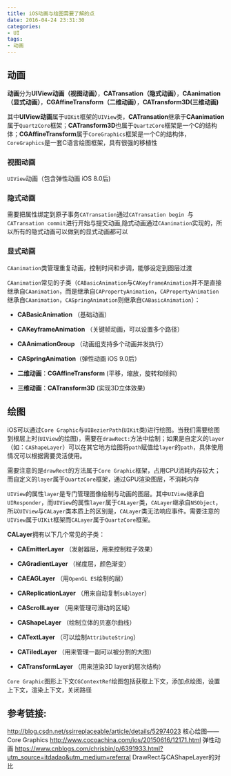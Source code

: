 ```yaml
---
title: iOS动画与绘图需要了解的点
date: 2016-04-24 23:31:30
categories:
- UI
tags:
- 动画
---
```


## 动画

**动画**分为**UIView动画（视图动画）**，**CATransation（隐式动画）**，**CAanimation（显式动画）**，**CGAffineTransform（二维动画）**，**CATransform3D(三维动画)**

其中**UIView动画**属于`UIKit`框架的`UIView`类，**CATransation**继承于**CAanimation**属于`QuartzCore`框架；**CATransform3D**也属于`QuartzCore`框架是一个C的结构体；**CGAffineTransform**属于`CoreGraphics`框架是一个C的结构体，`CoreGraphics`是一套C语言绘图框架，具有很强的移植性

### 视图动画
`UIView`动画（包含弹性动画 iOS 8.0后)

### 隐式动画
需要把属性绑定到原子事务`CATransation`通过`CATransation begin `与`CATransation commit`进行开始与提交动画,隐式动画通过`CAanimation`实现的，所以所有的隐式动画可以做到的显式动画都可以

### 显式动画
`CAanimation`类管理重复动画，控制时间和步调，能够设定到图层过渡

`CAanimation`常见的子类（`CABasicAnimation`与`CAKeyframeAnimation`并不是直接继承自`CAanimation`，而是继承自`CAPropertyAnimation`，`CAPropertyAnimation`继承自`CAanimation`，`CASpringAnimation`则继承自`CABasicAnimation`）：

* **CABasicAnimation** （基础动画）

* **CAKeyframeAnimation** （关键帧动画，可以设置多个路径）
* **CAAnimationGroup** （动画组支持多个动画并发执行）
* **CASpringAnimation**（弹性动画 iOS 9.0后）

* **二维动画**：**CGAffineTransform** (平移，缩放，旋转和倾斜)

* **三维动画**：**CATransform3D** (实现3D立体效果)

## 绘图

iOS可以通过`Core Graphic`与`UIBezierPath`(`UIKit`类)进行绘图。当我们需要绘图到根层上时(`UIView`的绘图)，需要在`drawRect:`方法中绘制；如果是自定义的`layer`（如：`CAShapeLayer`）可以在其它地方绘图将`path`赋值给`layer`的`path`，具体使用情况可以根据需要灵活使用。

需要注意的是`drawRect`的方法属于`Core Graphic`框架，占用CPU消耗内存较大；而自定义的`layer`属于`QuartzCore`框架，通过GPU渲染图层，不消耗内存

`UIView`的属性`layer`是专门管理图像绘制与动画的图层。其中`UIView`继承自`UIResponder`，而`UIView`的属性`layer`属于`CALayer`类，`CALayer`继承自`NSObject`，所以`UIView`与`CALayer`类本质上的区别是，`CALayer`类无法响应事件。需要注意的`UIView`属于`UIKit`框架而`CALayer`属于`QuartzCore`框架。

**CALayer**拥有以下几个常见的子类：

* **CAEmitterLayer** （发射器层，用来控制粒子效果）

* **CAGradientLayer** （梯度层，颜色渐变）
* **CAEAGLayer** （用`OpenGL ES`绘制的层）
* **CAReplicationLayer** （用来自动复制`sublayer`）
* **CAScrollLayer** （用来管理可滑动的区域）
* **CAShapeLayer** （绘制立体的贝塞尔曲线）
* **CATextLayer** （可以绘制`AttributeString`）
* **CATiledLayer** （用来管理一副可以被分割的大图）
* **CATransformLayer** （用来渲染3D layer的层次结构）

`Core Graphic`图形上下文`CGContextRef`绘图包括获取上下文，添加点绘图，设置上下文，渲染上下文，关闭路径
## 参考链接:
http://blog.csdn.net/ssirreplaceable/article/details/52974023 核心绘图——Core Graphics
http://www.cocoachina.com/ios/20150616/12171.html 弹性动画
https://www.cnblogs.com/chrisbin/p/6391933.html?utm_source=itdadao&utm_medium=referral DrawRect与CAShapeLayer的对比
